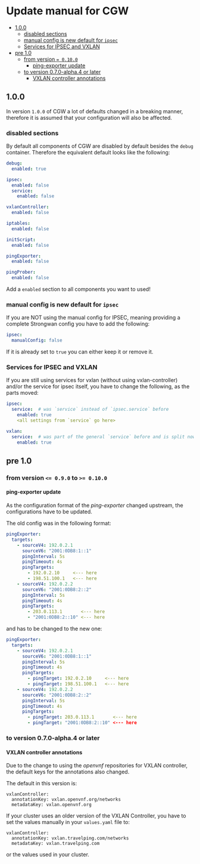 # Update manual for CGW

<!-- toc -->

* [1.0.0](#100)
  * [disabled sections](#disabled-sections)
  * [manual config is new default for `ipsec`](#manual-config-is-new-default-for-ipsec)
  * [Services for IPSEC and VXLAN](#services-for-ipsec-and-vxlan)
* [pre 1.0](#pre-10)
  * [from version `= 0.10.0`](#from-version--0100)
    * [ping-exporter update](#ping-exporter-update)
  * [to version 0.7.0-alpha.4 or later](#to-version-070-alpha4-or-later)
    * [VXLAN controller annotations](#vxlan-controller-annotations)

<!-- tocstop -->

## 1.0.0

In version `1.0.0` of CGW a lot of defaults changed in a breaking manner, therefore it is assumed that your configuration will also be affected.

### disabled sections

By default all components of CGW are disabled by default besides the `debug` container.
Therefore the equivalent default looks like the following:

```yaml
debug:
  enabled: true

ipsec:
  enabled: false
  service:
    enabled: false

vxlanController:
  enabled: false

iptables:
  enabled: false

initScript:
  enabled: false

pingExporter:
  enabled: false

pingProber:
  enabled: false
```

Add a `enabled` section to all components you want to used!

### manual config is new default for `ipsec`

If you are NOT using the manual config for IPSEC, meaning providing a complete Strongwan config you have to add the following:

```yaml
ipsec:
  manualConfig: false
```

If it is already set to `true` you can either keep it or remove it.

### Services for IPSEC and VXLAN

If you are still using services for vxlan (without using vxlan-controller) and/or the service for ipsec itself,
you have to change the following, as the parts moved:

```yaml
ipsec:
  service:  # was `service` instead of `ipsec.service` before
    enabled: true
    <all settings from `service` go here>

vxlan:
  service:  # was part of the general `service` before and is split now
    enabled: true
```

## pre 1.0

### from version `<= 0.9.0` to `>= 0.10.0`

#### ping-exporter update

As the configuration format of the *ping-exporter* changed upstream, the configurations have to
be updated.

The old config was in the following format:

```yaml 
pingExporter:
  targets:
    - sourceV4: 192.0.2.1          
      sourceV6: "2001:0DB8:1::1"   
      pingInterval: 5s
      pingTimeout: 4s
      pingTargets:
        - 192.0.2.10     <--- here
        - 198.51.100.1   <--- here
    - sourceV4: 192.0.2.2
      sourceV6: "2001:0DB8:2::2"
      pingInterval: 5s
      pingTimeout: 4s
      pingTargets:
        - 203.0.113.1       <--- here
        - "2001:0DB8:2::10" <--- here
```

and has to be changed to the new one:

```yaml 
pingExporter:
  targets:
    - sourceV4: 192.0.2.1          
      sourceV6: "2001:0DB8:1::1"   
      pingInterval: 5s
      pingTimeout: 4s
      pingTargets:
        - pingTarget: 192.0.2.10     <--- here
        - pingTarget: 198.51.100.1   <--- here
    - sourceV4: 192.0.2.2
      sourceV6: "2001:0DB8:2::2"
      pingInterval: 5s
      pingTimeout: 4s
      pingTargets:
        - pingTarget: 203.0.113.1       <--- here
        - pingTarget: "2001:0DB8:2::10" <--- here
```

### to version 0.7.0-alpha.4 or later

#### VXLAN controller annotations

Due to the change to using the *openvnf* repositories for VXLAN controller,
the default keys for the annotations also changed.

The default in this version is:

```
vxlanController:
  annotationKey: vxlan.openvnf.org/networks
  metadataKey: vxlan.openvnf.org
```

If your cluster uses an older version of the VXLAN Controller, you have to set
the values manually in your `values.yaml` file to:

```
vxlanController:
  annotationKey: vxlan.travelping.com/networks
  metadataKey: vxlan.travelping.com
```

or the values used in your cluster.
